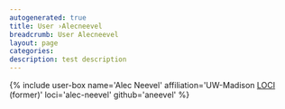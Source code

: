 ```yaml
---
autogenerated: true
title: User ›Alecneevel
breadcrumb: User Alecneevel
layout: page
categories: 
description: test description
---
```


{% include user-box name='Alec Neevel' affiliation='UW-Madison [LOCI](LOCI) (former)' loci='alec-neevel' github='aneevel' %}
